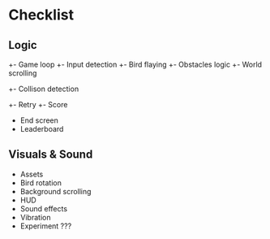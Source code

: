 # Checklist

## Logic

+- Game loop
+- Input detection
+- Bird flaying
+- Obstacles logic
+- World scrolling

+- Collison detection

+- Retry
+- Score

-   End screen
-   Leaderboard

## Visuals & Sound

-   Assets
-   Bird rotation
-   Background scrolling
-   HUD
-   Sound effects
-   Vibration
-   Experiment ???
